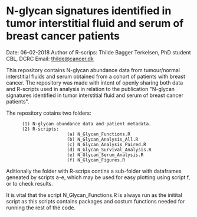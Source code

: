 
# N-glycan signatures identified in tumor interstitial fluid and serum of breast cancer patients

Date: 06-02-2018
Author of R-scrips: Thilde Bagger Terkelsen, PhD student CBL, DCRC
Email: thilde@cancer.dk 


This repository contains N-glycan abundance data from tumour/normal interstitial fluids and serum obtained from a cohort of patients with breast cancer. The repository was made with intent of openly sharing both data and R-scripts used in analysis in relation to the publication "N-glycan signatures identified in tumor interstitial fluid and serum of breast cancer patients".

The repository cotains two folders:
                                    
          (1) N-glycan abundance data and patient metadata. 
          (2) R-scripts:
                           (a) N_Glycan_Functions.R
                           (b) N_Glycan_Analysis_All.R
                           (c) N_Glycan_Analysis_Paired.R
                           (d) N_Glycan_Survival_Analysis.R
                           (e) N_Glycan_Serum_Analysis.R
                           (f) N_Glycan_Figures.R
                                    
Aditionally the folder with R-scrips contins a sub-folder with dataframes geneated by scripts a-e, which may be used for easy plotting using script f, or to check results.

It is vital that the script N_Glycan_Functions.R is always run as the initital script as this scripts contains packages and costum functions needed for running the rest of the code.
